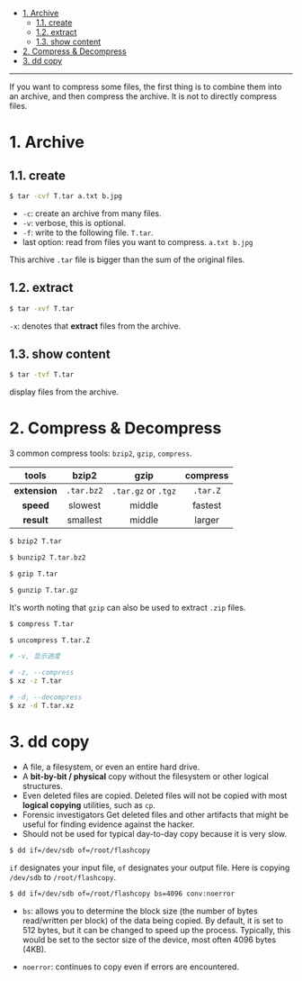 - [1. Archive](#1-archive)
  - [1.1. create](#11-create)
  - [1.2. extract](#12-extract)
  - [1.3. show content](#13-show-content)
- [2. Compress & Decompress](#2-compress--decompress)
- [3. dd copy](#3-dd-copy)

---

If you want to compress some files, the first thing is to combine them into an archive, and then compress the archive. It is not to directly compress files.

# 1. Archive

## 1.1. create

```bash
$ tar -cvf T.tar a.txt b.jpg
```
- `-c`: create an archive from many files.
- `-v`: verbose, this is optional.
- `-f`: write to the following file. `T.tar`.
- last option: read from files you want to compress. `a.txt b.jpg`


This archive `.tar` file is bigger than the sum of the original files.



## 1.2. extract

```bash
$ tar -xvf T.tar
```
`-x`: denotes that **extract** files from the archive.

## 1.3. show content

```bash
$ tar -tvf T.tar
```
display files from the archive.
# 2. Compress & Decompress


3 common compress tools: `bzip2`, `gzip`, `compress`.


| tools | bzip2 | gzip | compress |
|:-:|:-:|:-:|:-:|
| **extension** | `.tar.bz2` | `.tar.gz` or `.tgz` | `.tar.Z` |
| **speed** | slowest | middle | fastest |
| **result** | smallest | middle | larger |


```bash
$ bzip2 T.tar

$ bunzip2 T.tar.bz2
```

```bash
$ gzip T.tar

$ gunzip T.tar.gz
```
It's worth noting that `gzip` can also be used to extract `.zip` files.

```bash
$ compress T.tar

$ uncompress T.tar.Z
```

```bash
# -v, 显示进度

# -z, --compress
$ xz -z T.tar

# -d, --decompress
$ xz -d T.tar.xz
```
# 3. dd copy

- A file, a filesystem, or even an entire hard drive.
- A **bit-­by-­bit / physical** copy
  without the filesystem or other logical structures. 
- Even deleted files are copied.
  Deleted files will not be copied with most **logical copying** utilities, such as `cp`.
- Forensic investigators
  Get deleted files and other artifacts that might be useful for finding evidence against the hacker.
- Should not be used for typical day­-to-­day copy
  because it is very slow.


```bash
$ dd if=/dev/sdb of=/root/flashcopy
```
`if` designates your input file, `of` designates your output file. Here is copying `/dev/sdb` to `/root/flashcopy`.

```bash
$ dd if=/dev/sdb of=/root/flashcopy bs=4096 conv:noerror 
```
- `bs`: 
  allows you to determine the block size (the number of bytes read/written per block) of the data being copied. By default, it is set to 512 bytes, but it can be changed to speed up the process. Typically, this would be set to the sector size of the device, most often 4096 bytes (4KB).

- `noerror`: 
  continues to copy even if errors are encountered. 